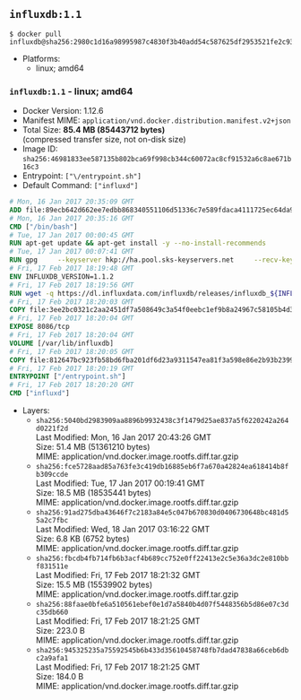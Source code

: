## `influxdb:1.1`

```console
$ docker pull influxdb@sha256:2980c1d16a98995987c4830f3b40add54c587625df2953521fe2c93aa603946d
```

-	Platforms:
	-	linux; amd64

### `influxdb:1.1` - linux; amd64

-	Docker Version: 1.12.6
-	Manifest MIME: `application/vnd.docker.distribution.manifest.v2+json`
-	Total Size: **85.4 MB (85443712 bytes)**  
	(compressed transfer size, not on-disk size)
-	Image ID: `sha256:46981833ee587135b802bca69f998cb344c60072ac8cf91532a6c8ae671b16c3`
-	Entrypoint: `["\/entrypoint.sh"]`
-	Default Command: `["influxd"]`

```dockerfile
# Mon, 16 Jan 2017 20:35:09 GMT
ADD file:89ecb642d662ee7edbb868340551106d51336c7e589fdaca4111725ec64da957 in / 
# Mon, 16 Jan 2017 20:35:16 GMT
CMD ["/bin/bash"]
# Tue, 17 Jan 2017 00:00:45 GMT
RUN apt-get update && apt-get install -y --no-install-recommends 		ca-certificates 		curl 		wget 	&& rm -rf /var/lib/apt/lists/*
# Tue, 17 Jan 2017 00:07:41 GMT
RUN gpg     --keyserver hkp://ha.pool.sks-keyservers.net     --recv-keys 05CE15085FC09D18E99EFB22684A14CF2582E0C5
# Fri, 17 Feb 2017 18:19:48 GMT
ENV INFLUXDB_VERSION=1.1.2
# Fri, 17 Feb 2017 18:19:56 GMT
RUN wget -q https://dl.influxdata.com/influxdb/releases/influxdb_${INFLUXDB_VERSION}_amd64.deb.asc &&     wget -q https://dl.influxdata.com/influxdb/releases/influxdb_${INFLUXDB_VERSION}_amd64.deb &&     gpg --batch --verify influxdb_${INFLUXDB_VERSION}_amd64.deb.asc influxdb_${INFLUXDB_VERSION}_amd64.deb &&     dpkg -i influxdb_${INFLUXDB_VERSION}_amd64.deb &&     rm -f influxdb_${INFLUXDB_VERSION}_amd64.deb*
# Fri, 17 Feb 2017 18:20:03 GMT
COPY file:3ee2bc0321c2aa2451df7a508649c3a54f0eebc1ef9b8a24967c58105b4d3160 in /etc/influxdb/influxdb.conf 
# Fri, 17 Feb 2017 18:20:04 GMT
EXPOSE 8086/tcp
# Fri, 17 Feb 2017 18:20:04 GMT
VOLUME [/var/lib/influxdb]
# Fri, 17 Feb 2017 18:20:05 GMT
COPY file:812647bc923fb58bd6fba201df6d23a9311547ea81f3a598e86e2b93b2399169 in /entrypoint.sh 
# Fri, 17 Feb 2017 18:20:19 GMT
ENTRYPOINT ["/entrypoint.sh"]
# Fri, 17 Feb 2017 18:20:20 GMT
CMD ["influxd"]
```

-	Layers:
	-	`sha256:5040bd2983909aa8896b9932438c3f1479d25ae837a5f6220242a264d0221f2d`  
		Last Modified: Mon, 16 Jan 2017 20:43:26 GMT  
		Size: 51.4 MB (51361210 bytes)  
		MIME: application/vnd.docker.image.rootfs.diff.tar.gzip
	-	`sha256:fce5728aad85a763fe3c419db16885eb6f7a670a42824ea618414b8fb309ccde`  
		Last Modified: Tue, 17 Jan 2017 00:19:41 GMT  
		Size: 18.5 MB (18535441 bytes)  
		MIME: application/vnd.docker.image.rootfs.diff.tar.gzip
	-	`sha256:91ad275dba43646f7c2183a84e5c047b670830d0406730648bc481d55a2c7fbc`  
		Last Modified: Wed, 18 Jan 2017 03:16:22 GMT  
		Size: 6.8 KB (6752 bytes)  
		MIME: application/vnd.docker.image.rootfs.diff.tar.gzip
	-	`sha256:fbcdb4fb714fb6b3acf4b689cc752e0ff22413e2c5e36a3dc2e810bbf831511e`  
		Last Modified: Fri, 17 Feb 2017 18:21:32 GMT  
		Size: 15.5 MB (15539902 bytes)  
		MIME: application/vnd.docker.image.rootfs.diff.tar.gzip
	-	`sha256:88faae0bfe6a510561ebef0e1d7a5840b4d07f5448356b5d86e07c3dc35db660`  
		Last Modified: Fri, 17 Feb 2017 18:21:25 GMT  
		Size: 223.0 B  
		MIME: application/vnd.docker.image.rootfs.diff.tar.gzip
	-	`sha256:945325235a75592545b6b433d35610458748fb7dad47838a66ceb6dbc2a9afa1`  
		Last Modified: Fri, 17 Feb 2017 18:21:25 GMT  
		Size: 184.0 B  
		MIME: application/vnd.docker.image.rootfs.diff.tar.gzip
